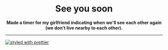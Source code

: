 <div align="center">
  <h1>See you soon</h1>
  <strong>Made a timer for my girlfriend indicating when we'll see each other again (we don't live nearby to each other).</strong>
</div>

<hr>

[![styled with prettier](https://img.shields.io/badge/styled_with-prettier-ff69b4.svg)](https://github.com/prettier/prettier)

